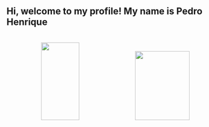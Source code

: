 ## Hi, welcome to my profile! My name is Pedro Henrique

<div style="display: inline_block" align="center">
<br>
  <img height="180em" width="42%" src="https://github-readme-stats.vercel.app/api?username=phss-henrique&show_icons=true&theme=dracula" />
  <img height="160em" width="50%" src="https://github-readme-stats.vercel.app/api/top-langs/?username=phss-henrique&layout=compact&show_icons=true&theme=dracula" />
</div>
